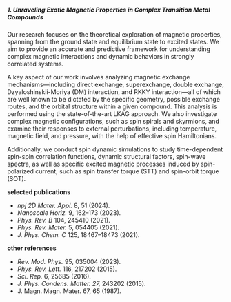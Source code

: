 ##### **1. Unraveling Exotic Magnetic Properties in Complex Transition Metal Compounds**

Our research focuses on the theoretical exploration of magnetic properties, spanning from the ground state and equilibrium state to excited states. We aim to provide an accurate and predictive framework for understanding complex magnetic interactions and dynamic behaviors in strongly correlated systems.

A key aspect of our work involves analyzing magnetic exchange mechanisms—including direct exchange, superexchange, double exchange, Dzyaloshinskii-Moriya (DM) interaction, and RKKY interaction—all of which are well known to be dictated by the specific geometry, possible exchange routes, and the orbital structure within a given compound. This analysis is performed using the state-of-the-art LKAG approach. We also investigate complex magnetic configurations, such as spin spirals and skyrmions, and examine their responses to external perturbations, including temperature, magnetic field, and pressure, with the help of effective spin Hamiltonians.

Additionally, we conduct spin dynamic simulations to study time-dependent spin-spin correlation functions, dynamic structural factors, spin-wave spectra, as well as specific excited magnetic processes induced by spin-polarized current, such as spin transfer torque (STT) and spin-orbit torque (SOT). 

**selected publications**

- *npj 2D Mater. Appl.* 8, 51 (2024).
- *Nanoscale Horiz.* 9, 162–173 (2023).
- *Phys. Rev. B* 104, 245410 (2021).
- *Phys. Rev. Mater.* 5, 054405 (2021).
- *J. Phys. Chem. C* 125, 18467–18473 (2021).

**other references**
- *Rev. Mod. Phys.* 95, 035004 (2023).
- *Phys. Rev. Lett.* 116, 217202 (2015).
- *Sci. Rep.* 6, 25685 (2016).
- *J. Phys. Condens. Matter. 27,* 243202 (2015).
- J. Magn. Magn. Mater. 67, 65 (1987).
  
  
